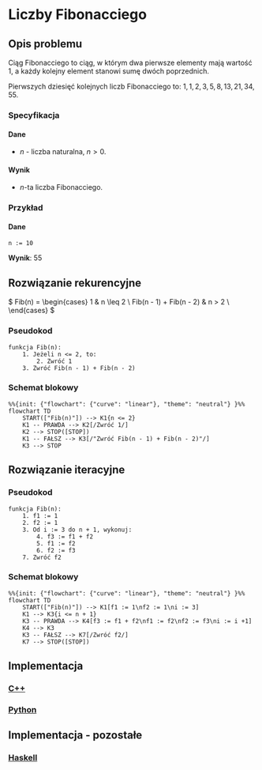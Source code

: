 # Liczby Fibonacciego

## Opis problemu

Ciąg Fibonacciego to ciąg, w którym dwa pierwsze elementy mają wartość $1$, a każdy kolejny element stanowi sumę dwóch poprzednich.

Pierwszych dziesięć kolejnych liczb Fibonacciego to: $1, 1, 2, 3, 5, 8, 13, 21, 34, 55$.

### Specyfikacja

#### Dane

* $n$ - liczba naturalna, $n>0$.

#### Wynik

* $n$-ta liczba Fibonacciego.

### Przykład

#### Dane

```
n := 10
```

**Wynik**: $55$ 

## Rozwiązanie rekurencyjne

$
Fib(n) =  \begin{cases} 
      1 & n \leq 2 \\
      Fib(n - 1) + Fib(n - 2) & n > 2 \\
   \end{cases}
$

### Pseudokod

```
funkcja Fib(n):
    1. Jeżeli n <= 2, to:
        2. Zwróć 1
    3. Zwróć Fib(n - 1) + Fib(n - 2)
```

### Schemat blokowy

```mermaid
%%{init: {"flowchart": {"curve": "linear"}, "theme": "neutral"} }%%
flowchart TD
	START(["Fib(n)"]) --> K1{n <= 2}
	K1 -- PRAWDA --> K2[/Zwróć 1/]
	K2 --> STOP([STOP])
	K1 -- FAŁSZ --> K3[/"Zwróć Fib(n - 1) + Fib(n - 2)"/]
	K3 --> STOP
```

## Rozwiązanie iteracyjne

### Pseudokod

```
funkcja Fib(n):
    1. f1 := 1
    2. f2 := 1
    3. Od i := 3 do n + 1, wykonuj:
        4. f3 := f1 + f2
        5. f1 := f2
        6. f2 := f3
    7. Zwróć f2
```

### Schemat blokowy

```mermaid
%%{init: {"flowchart": {"curve": "linear"}, "theme": "neutral"} }%%
flowchart TD
	START(["Fib(n)"]) --> K1[f1 := 1\nf2 := 1\ni := 3]
	K1 --> K3{i <= n + 1}
	K3 -- PRAWDA --> K4[f3 := f1 + f2\nf1 := f2\nf2 := f3\ni := i +1]
	K4 --> K3
	K3 -- FAŁSZ --> K7[/Zwróć f2/]
	K7 --> STOP([STOP])
```

## Implementacja

### [C++](../../programming/c++/algorithms/integers/fibonacci-numbers.md)

### [Python](../../programming/python/algorithms/integers/fibonacci-numbers.md)

## Implementacja - pozostałe

### [Haskell](../../programming/haskell/algorithms/integers/fibonacci-numbers.md)
